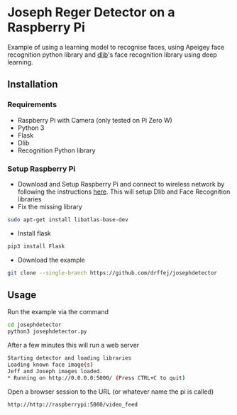 # Joseph Reger Detector on a Raspberry Pi

Example of using a learning model to recognise faces, using Apeigey face 
recognition python library and [dlib](http://dlib.net/)'s face 
recognition library using deep learning.

## Installation

### Requirements

 * Raspberry Pi with Camera (only tested on Pi Zero W)
 * Python 3
 * Flask 
 * Dlib
 * Recognition Python library 
 
### Setup Raspberry Pi

 * Download and Setup Raspberry Pi and connect to wireless network by following the instructions [here](https://gist.github.com/ageitgey/1ac8dbe8572f3f533df6269dab35df65).  This will setup Dlib and Face Recognition libraries
 * Fix the missing library
 ```bash
sudo apt-get install libatlas-base-dev
```
 * Install flask 
 ```bash
 pip3 install Flask
 ```
 * Download the example
 ```bash
git clone --single-branch https://github.com/drffej/josephdetector
```

 ## Usage
 
 Run the example via the command
 
 ```bash
 cd josephdetector
 python3 josephdetector.py
 ```
 
After a few minutes this will run a web server 
 
 ```bash
Starting detector and loading libraries
Loading known face image(s)
Jeff and Joseph images loaded.
 * Running on http://0.0.0.0:5000/ (Press CTRL+C to quit)
 ```
 
 Open a browser session to the URL (or whatever name the pi is called)
  
 ```bash
 http://http://raspberrypi:5000/video_feed
 ```
